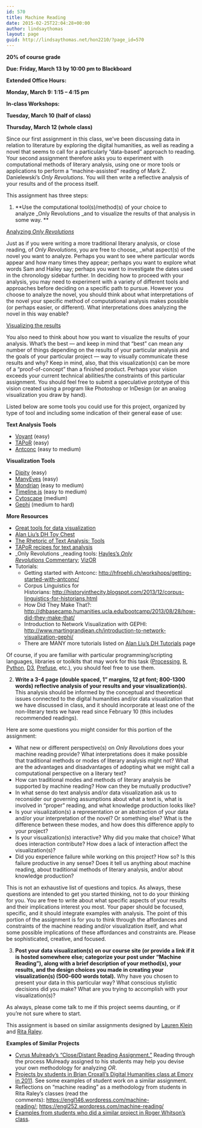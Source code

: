 ```yaml
---
id: 570
title: Machine Reading
date: 2015-02-25T22:04:28+00:00
author: lindsaythomas
layout: page
guid: http://lindsaythomas.net/hon2210/?page_id=570
---
```

**20% of course grade**
  
**Due: Friday, March 13 by 10:00 pm to Blackboard**

**Extended Office Hours:**
  
**Monday, March 9: 1:15 &#8211; 4:15 pm**

**In-class Workshops:**
  
**Tuesday, March 10 (half of class)**
  
**Thursday, March 12 (whole class)**

Since our first assignment in this class, we&#8217;ve been discussing data in relation to literature by exploring the digital humanities, as well as reading a novel that seems to call for a particularly &#8220;data-based&#8221; approach to reading. Your second assignment therefore asks you to experiment with computational methods of literary analysis, using one or more tools or applications to perform a &#8220;machine-assisted&#8221; reading of Mark Z. Danielewski&#8217;s _Only Revolutions_. You will then write a reflective analysis of your results and of the process itself.

This assignment has three steps:

1. **Use the computational tool(s)/method(s) of your choice to analyze _Only Revolutions _and to visualize the results of that analysis in some way. **

<span style="text-decoration: underline;">Analyzing <em>Only Revolutions</em></span>

Just as if you were writing a more traditional literary analysis, or close reading, of _Only_ _Revolutions_, you are free to choose_ _what aspect(s) of the novel you want to analyze. Perhaps you want to see where particular words appear and how many times they appear; perhaps you want to explore what words Sam and Hailey say; perhaps you want to investigate the dates used in the chronology sidebar further. In deciding how to proceed with your analysis, you may need to experiment with a variety of different tools and approaches before deciding on a specific path to pursue. However you choose to analyze the novel, you should think about what interpretations of the novel your specific method of computational analysis makes possible (or perhaps easier, or different). What interpretations does analyzing the novel in this way enable?

<span style="text-decoration: underline;">Visualizing the results</span>

You also need to think about how you want to visualize the results of your analysis. What&#8217;s the best &#8212; and keep in mind that &#8220;best&#8221; can mean any number of things depending on the results of your particular analysis and the goals of your particular project &#8212; way to visually communicate these results and why? Keep in mind, also, that this visualization(s) can be more of a &#8220;proof-of-concept&#8221; than a finished product. Perhaps your vision exceeds your current technical abilities/the constraints of this particular assignment. You should feel free to submit a speculative prototype of this vision created using a program like Photoshop or InDesign (or an analog visualization you draw by hand).

Listed below are some tools you could use for this project, organized by type of tool and including some indication of their general ease of use:

**Text Analysis Tools**

  * <a href="http://voyant-tools.org/" target="_blank">Voyant</a> (easy)
  * <a href="http://www.tapor.ca/" target="_blank">TAPoR</a> (easy)
  * <a href="http://www.laurenceanthony.net/software/antconc/" target="_blank">Antconc</a> (easy to medium)

**Visualization Tools**

  * <a href="http://www.dipity.com/" target="_blank">Dipity</a> (easy)
  * <a href="http://www-969.ibm.com/software/analytics/manyeyes/#/" target="_blank">ManyEyes</a> (easy)
  * <a href="http://stats.math.uni-augsburg.de/mondrian/" target="_blank">Mondrian</a> (easy to medium)
  * <a href="http://timeline.knightlab.com/" target="_blank">Timeline.js</a> (easy to medium)
  * <a href="http://www.cytoscape.org/" target="_blank">Cytoscape</a> (medium)
  * <a href="http://gephi.github.io/" target="_blank">Gephi</a> (medium to hard)

**More Resources**

  * <a href="http://www.idea.org/blog/2012/10/25/great-tools-for-data-visualization/" target="_blank">Great tools for data visualization</a>
  * <a href="http://dhresourcesforprojectbuilding.pbworks.com/w/page/69244319/Digital%20Humanities%20Tools" target="_blank">Alan Liu&#8217;s DH Toy Chest</a>
  * <a href="http://hermeneuti.ca/voyeur/tools" target="_blank">The Rhetoric of Text Analysis: Tools</a>
  * <a href="http://tada.mcmaster.ca/Main/TaporRecipes" target="_blank">TAPoR recipes for text analysis</a>
  * _Only Revolutions _reading tools: <a href="http://howwethink.nkhayles.com/onlyrev" target="_blank">Hayles&#8217;s </a><a href="http://howwethink.nkhayles.com/onlyrev" target="_blank"><em>Only Revolutions </em></a><a href="http://howwethink.nkhayles.com/onlyrev" target="_blank">Commentary</a>; <a href="http://vizonlyrevolutions.com/" target="_blank">VizOR</a>
  * Tutorials: 
      * Getting started with Antconc: <a href="http://hfroehli.ch/workshops/getting-started-with-antconc/" target="_blank">http://hfroehli.ch/workshops/getting-started-with-antconc/</a>
      * Corpus Linguistics for Historians: <a href="http://historyinthecity.blogspot.com/2013/12/corpus-linguistics-for-historians.html" target="_blank">http://historyinthecity.blogspot.com/2013/12/corpus-linguistics-for-historians.html</a>
      * How Did They Make That?: <a href="http://dhbasecamp.humanities.ucla.edu/bootcamp/2013/08/28/how-did-they-make-that/" target="_blank">http://dhbasecamp.humanities.ucla.edu/bootcamp/2013/08/28/how-did-they-make-that/</a>
      * Introduction to Network Visualization with GEPHI: <a href="http://www.martingrandjean.ch/introduction-to-network-visualization-gephi/" target="_blank">http://www.martingrandjean.ch/introduction-to-network-visualization-gephi/</a>
      * There are MANY more tutorials listed on <a href="http://dhresourcesforprojectbuilding.pbworks.com/w/page/69244314/Tutorials%20for%20DH%20Tools%20and%20Methods" target="_blank">Alan Liu&#8217;s DH Tutorials</a> page

Of course, if you are familiar with particular programming/scripting languages, libraries or toolkits that may work for this task (<a href="https://processing.org/" target="_blank">Processing</a>, <a href="http://www.r-project.org/" target="_blank">R</a>, <a href="https://www.python.org/" target="_blank">Python</a>, <a href="http://d3js.org/" target="_blank">D3</a>, <a href="http://prefuse.org/" target="_blank">Prefuse</a>, etc.), you should feel free to use them.

2. **Write a 3-4 page (double spaced, 1” margins, 12 pt font; 800-1300 words) reflective analysis of your results and your visualization(s).** This analysis should be informed by the conceptual and theoretical issues connected to the digital humanities and/or data visualization that we have discussed in class, and it should incorporate at least one of the non-literary texts we have read since February 10 (this includes recommended readings).

Here are some questions you might consider for this portion of the assignment:

  * What new or different perspective(s) on _Only Revolutions_ does your machine reading provide? What interpretations does it make possible that traditional methods or modes of literary analysis might not? What are the advantages and disadvantages of adopting what we might call a computational perspective on a literary text?
  * How can traditional modes and methods of literary analysis be supported by machine reading? How can they be mutually productive?
  * In what sense do text analysis and/or data visualization ask us to reconsider our governing assumptions about what a text is, what is involved in “proper” reading, and what knowledge production looks like?
  * Is your visualization(s) a representation or an abstraction of your data and/or your interpretation of the novel? Or something else? What is the difference between these modes, and how does this difference apply to your project?
  * Is your visualization(s) interactive? Why did you make that choice? What does interaction contribute? How does a lack of interaction affect the visualization(s)?
  * Did you experience failure while working on this project? How so? Is this failure productive in any sense? Does it tell us anything about machine reading, about traditional methods of literary analysis, and/or about knowledge production?

This is not an exhaustive list of questions and topics. As always, these questions are intended to get you started thinking, not to do your thinking for you. You are free to write about what specific aspects of your results and their implications interest you most. Your paper should be focused, specific, and it should integrate examples with analysis. The point of this portion of the assignment is for you to think through the affordances and constraints of the machine reading and/or visualization itself, and what some possible implications of these affordances and constraints are. Please be sophisticated, creative, and focused.

3. **Post your data visualization(s) on our course site (or provide a link if it is hosted somewhere else; **categorize your post under &#8220;Machine Reading&#8221;**), along with a brief description of your method(s), your results, and the design choices you made in creating your visualization(s) (500-600 words total).** Why have you chosen to present your data in this particular way? What conscious stylistic decisions did you make? What are you trying to accomplish with your visualization(s)?

As always, please come talk to me if this project seems daunting, or if you&#8217;re not sure where to start.

This assignment is based on similar assignments designed by <a href="http://lkleincourses.lmc.gatech.edu/data13/files/2013/02/midterm2.pdf" target="_blank">Lauren Klein</a> and <a href="https://engl252.wordpress.com/machine-reading/" target="_blank">Rita Raley</a>.

**Examples of Similar Projects**

  * <a href="http://englishlit1.pbworks.com/w/page/64337515/Close%20and%20Distant%20Reading%20Assignment" target="_blank">Cyrus Mulready&#8217;s &#8220;Close/Distant Reading Assignment.&#8221;</a> Reading through the process Mulready assigned to his students may help you devise your own methodology for analyzing _OR_.
  * <a href="http://www.briancroxall.net/dh/" target="_blank">Projects by students in Brian Croxall&#8217;s Digital Humanities class at Emory in 2011</a>. See some examples of student work on a similar assignment.
  * Reflections on &#8220;machine reading&#8221; as a methodology from students in Rita Raley&#8217;s classes (read the comments): <a href="https://engl146.wordpress.com/machine-reading/" target="_blank">https://engl146.wordpress.com/machine-reading/</a>; <a href="https://engl252.wordpress.com/machine-reading/" target="_blank">https://engl252.wordpress.com/machine-reading/</a>
  * <a href="http://www.rogerwhitson.net/britnovel2012/tag/project2/" target="_blank">Examples from students who did a similar project in Roger Whitson&#8217;s class</a>.